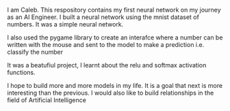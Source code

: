 I am Caleb. This respository contains my first neural network on my journey as an AI Engineer. 
I built a neural network using the mnist dataset of numbers. It was a simple neural network. 

I also used the pygame library to create an interafce where a number can be written with the mouse and sent to the model to make a prediction i.e. classify the number 

It was a beatufiul project, I learnt about the relu and softmax activation functions. 

I hope to build more and more models in my life. It is a goal that next is more interesting than the previous. 
I would also like to build relationships in the field of Artificial Intelligence 
